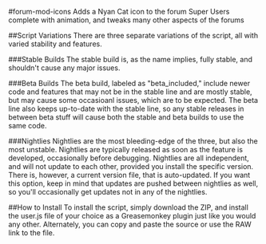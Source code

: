 #forum-mod-icons
Adds a Nyan Cat icon to the forum Super Users complete with animation, and tweaks many other aspects of the forums

##Script Variations
There are three separate variations of the script, all with varied stability and features.

###Stable Builds
The stable build is, as the name implies, fully stable, and shouldn't cause any major issues.

###Beta Builds
The beta build, labeled as "beta_included," include newer code and features that may not be in the stable line and are mostly stable, but may cause some occasioanl issues, which are to be expected. The beta line also keeps up-to-date with the stable line, so any stable releases in between beta stuff will cause both the stable and beta builds to use the same code.

###Nightlies
Nightlies are the most bleeding-edge of the three, but also the most unstable. Nightlies are typically released as soon as the feature is developed, occasionally before debugging. Nightlies are all independent, and will not update to each other, provided you install the specific version. There is, however, a current version file, that is auto-updated. If you want this option, keep in mind that updates are pushed between nightlies as well, so you'll occasionally get updates not in any of the nightlies.

##How to Install
To install the script, simply download the ZIP, and install the user.js file of your choice as a Greasemonkey plugin just like you would any other. Alternately, you can copy and paste the source or use the RAW link to the file.
